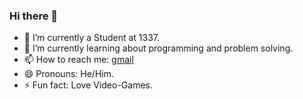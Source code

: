 ### Hi there 👋

- 🔭 I’m currently a Student at 1337.
- 🌱 I’m currently learning about programming and problem solving.
- 📫 How to reach me:  [gmail](aygogyseven@gmail.com)
- 😄 Pronouns: He/Him.
- ⚡ Fun fact: Love Video-Games.

